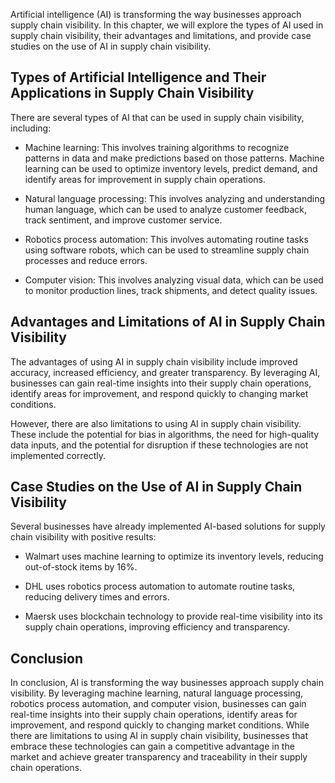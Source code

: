 
Artificial intelligence (AI) is transforming the way businesses approach supply chain visibility. In this chapter, we will explore the types of AI used in supply chain visibility, their advantages and limitations, and provide case studies on the use of AI in supply chain visibility.

Types of Artificial Intelligence and Their Applications in Supply Chain Visibility
----------------------------------------------------------------------------------

There are several types of AI that can be used in supply chain visibility, including:

* Machine learning: This involves training algorithms to recognize patterns in data and make predictions based on those patterns. Machine learning can be used to optimize inventory levels, predict demand, and identify areas for improvement in supply chain operations.

* Natural language processing: This involves analyzing and understanding human language, which can be used to analyze customer feedback, track sentiment, and improve customer service.

* Robotics process automation: This involves automating routine tasks using software robots, which can be used to streamline supply chain processes and reduce errors.

* Computer vision: This involves analyzing visual data, which can be used to monitor production lines, track shipments, and detect quality issues.

Advantages and Limitations of AI in Supply Chain Visibility
-----------------------------------------------------------

The advantages of using AI in supply chain visibility include improved accuracy, increased efficiency, and greater transparency. By leveraging AI, businesses can gain real-time insights into their supply chain operations, identify areas for improvement, and respond quickly to changing market conditions.

However, there are also limitations to using AI in supply chain visibility. These include the potential for bias in algorithms, the need for high-quality data inputs, and the potential for disruption if these technologies are not implemented correctly.

Case Studies on the Use of AI in Supply Chain Visibility
--------------------------------------------------------

Several businesses have already implemented AI-based solutions for supply chain visibility with positive results:

* Walmart uses machine learning to optimize its inventory levels, reducing out-of-stock items by 16%.

* DHL uses robotics process automation to automate routine tasks, reducing delivery times and errors.

* Maersk uses blockchain technology to provide real-time visibility into its supply chain operations, improving efficiency and transparency.

Conclusion
----------

In conclusion, AI is transforming the way businesses approach supply chain visibility. By leveraging machine learning, natural language processing, robotics process automation, and computer vision, businesses can gain real-time insights into their supply chain operations, identify areas for improvement, and respond quickly to changing market conditions. While there are limitations to using AI in supply chain visibility, businesses that embrace these technologies can gain a competitive advantage in the market and achieve greater transparency and traceability in their supply chain operations.
